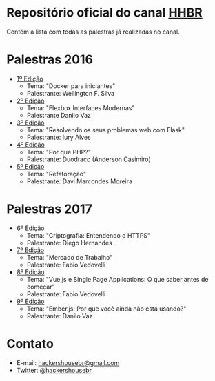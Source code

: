# Repositório oficial do canal [HHBR](https://www.youtube.com/channel/UCh1xOy7SP_KyRn4wTNVvFHw)

Contém a lista com todas as palestras já realizadas no canal.

# Palestras 2016
 - [1º Edição](https://github.com/hackers-house-br/palestras/blob/master/1_edicao.md) 
     - Tema: "Docker para iniciantes"
     - Palestrante: Wellington F. Silva
 - [2º Edição](https://github.com/hackers-house-br/palestras/blob/master/2_edicao.md)
     - Tema: "Flexbox Interfaces Modernas" 
     - Palestrante Danilo Vaz
 - [3º Edição](https://github.com/hackers-house-br/palestras/blob/master/3_edicao.md)
      - Tema: "Resolvendo os seus problemas web com Flask" 
      - Palestrante: Iury Alves
 - [4º Edição](https://github.com/hackers-house-br/palestras/blob/master/4_eidcao.md)
      - Tema: "Por que PHP?" 
      - Palestrante: Duodraco (Anderson Casimiro)
 - [5º Edição](https://github.com/hackers-house-br/palestras/blob/master/5_edicao.md)
      - Tema: "Refatoração" 
      - Palestrante: Davi Marcondes Moreira

# Palestras 2017
 - [6º Edição](https://github.com/hackers-house-br/palestras/blob/master/6_edicao.md) 
     - Tema: "Criptografia: Entendendo o HTTPS"
     - Palestrante: Diego Hernandes
 - [7º Edição](https://github.com/hackers-house-br/palestras/blob/master/7_edicao.md) 
     - Tema: "Mercado de Trabalho"
     - Palestrante: Fabio Vedovelli
 - [8º Edição](https://github.com/hackers-house-br/palestras/blob/master/8_edicao.md) 
     - Tema: "Vue.js e Single Page Applications: O que saber antes de começar"
     - Palestrante: Fabio Vedovelli
 - [9º Edição](https://github.com/hackers-house-br/palestras/blob/master/9_edicao.md) 
     - Tema: "Ember.js: Por que você ainda não está usando?"
     - Palestrante: Danilo Vaz

# Contato
 - E-mail: hackershousebr@gmail.com
 - Twitter: [@hackershousebr](twitter.com/hackershousebr)
